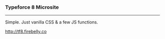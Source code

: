 ### Typeforce 8 Microsite
---

Simple. Just vanilla CSS & a few JS functions.

http://tf8.firebelly.co